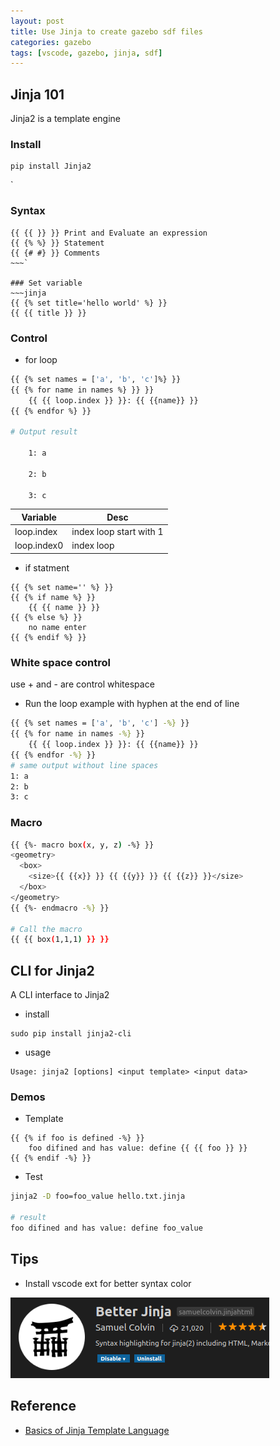 ```yaml
---
layout: post
title: Use Jinja to create gazebo sdf files
categories: gazebo
tags: [vscode, gazebo, jinja, sdf]
---
```


## Jinja 101
Jinja2 is a template engine

### Install
~~~
pip install Jinja2
~~~
`
### Syntax
~~~
{{ {{ }} }} Print and Evaluate an expression
{{ {% %} }} Statement
{{ {# #} }} Comments
~~~`

### Set variable
~~~jinja
{{ {% set title='hello world' %} }}
{{ {{ title }} }}
~~~


### Control 
- for loop
~~~bash
{{ {% set names = ['a', 'b', 'c']%} }} 
{{ {% for name in names %} }} }}
    {{ {{ loop.index }} }}: {{ {{name}} }}
{{ {% endfor %} }}

# Output result

    1: a

    2: b

    3: c
~~~

|  Variable   | Desc     |
| --- | --- | 
| loop.index    | index loop start with 1    | 
| loop.index0   | index loop 

- if statment
~~~
{{ {% set name='' %} }}
{{ {% if name %} }} 
    {{ {{ name }} }}
{{ {% else %} }} 
    no name enter
{{ {% endif %} }} 
~~~

### White space control
use + and - are control whitespace
- Run the loop example with hyphen at the end of line
~~~bash
{{ {% set names = ['a', 'b', 'c'] -%} }}
{{ {% for name in names -%} }}
    {{ {{ loop.index }} }}: {{ {{name}} }}
{{ {% endfor -%} }}
# same output without line spaces
1: a
2: b
3: c
~~~

### Macro
~~~bash
{{ {%- macro box(x, y, z) -%} }} 
<geometry>
  <box>
    <size>{{ {{x}} }} {{ {{y}} }} {{ {{z}} }}</size>
  </box>
</geometry>
{{ {%- endmacro -%} }}

# Call the macro
{{ {{ box(1,1,1) }} }}
~~~

## CLI for Jinja2
A CLI interface to Jinja2

- install
```
sudo pip install jinja2-cli
```
- usage
```
Usage: jinja2 [options] <input template> <input data>
```
### Demos
- Template
```
{{ {% if foo is defined -%} }}
    foo difined and has value: define {{ {{ foo }} }}
{{ {% endif -%} }}
```

- Test
```bash
jinja2 -D foo=foo_value hello.txt.jinja

# result
foo difined and has value: define foo_value
```

## Tips
- Install vscode ext for better syntax color

![](/images/2018-12-04-23-16-27.png)

## Reference
- [Basics of Jinja Template Language](https://overiq.com/flask-101/basics-of-jinja-template-language/#attributes-and-method)